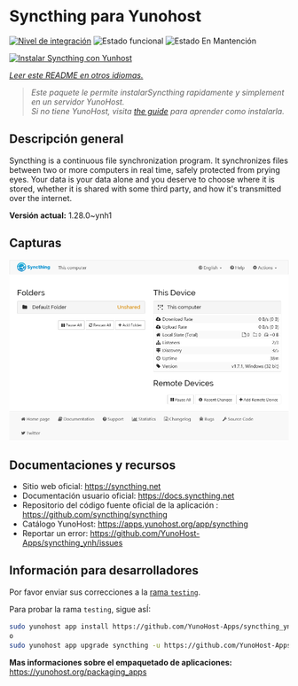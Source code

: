 <!--
Este archivo README esta generado automaticamente<https://github.com/YunoHost/apps/tree/master/tools/readme_generator>
No se debe editar a mano.
-->

# Syncthing para Yunohost

[![Nivel de integración](https://apps.yunohost.org/badge/integration/syncthing)](https://ci-apps.yunohost.org/ci/apps/syncthing/)
![Estado funcional](https://apps.yunohost.org/badge/state/syncthing)
![Estado En Mantención](https://apps.yunohost.org/badge/maintained/syncthing)

[![Instalar Syncthing con Yunhost](https://install-app.yunohost.org/install-with-yunohost.svg)](https://install-app.yunohost.org/?app=syncthing)

*[Leer este README en otros idiomas.](./ALL_README.md)*

> *Este paquete le permite instalarSyncthing rapidamente y simplement en un servidor YunoHost.*  
> *Si no tiene YunoHost, visita [the guide](https://yunohost.org/install) para aprender como instalarla.*

## Descripción general

Syncthing is a continuous file synchronization program. It synchronizes files between two or more computers in real time, safely protected from prying eyes. Your data is your data alone and you deserve to choose where it is stored, whether it is shared with some third party, and how it's transmitted over the internet.


**Versión actual:** 1.28.0~ynh1

## Capturas

![Captura de Syncthing](./doc/screenshots/screenshot1.png)

## Documentaciones y recursos

- Sitio web oficial: <https://syncthing.net>
- Documentación usuario oficial: <https://docs.syncthing.net>
- Repositorio del código fuente oficial de la aplicación : <https://github.com/syncthing/syncthing>
- Catálogo YunoHost: <https://apps.yunohost.org/app/syncthing>
- Reportar un error: <https://github.com/YunoHost-Apps/syncthing_ynh/issues>

## Información para desarrolladores

Por favor enviar sus correcciones a la [rama `testing`](https://github.com/YunoHost-Apps/syncthing_ynh/tree/testing).

Para probar la rama `testing`, sigue asÍ:

```bash
sudo yunohost app install https://github.com/YunoHost-Apps/syncthing_ynh/tree/testing --debug
o
sudo yunohost app upgrade syncthing -u https://github.com/YunoHost-Apps/syncthing_ynh/tree/testing --debug
```

**Mas informaciones sobre el empaquetado de aplicaciones:** <https://yunohost.org/packaging_apps>
